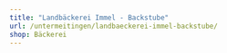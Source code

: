 ```yaml
---
title: "Landbäckerei Immel - Backstube"
url: /untermeitingen/landbaeckerei-immel-backstube/
shop: Bäckerei
---
```

